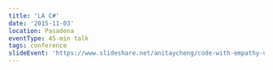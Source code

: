 ```yaml
---
title: 'LA C#'
date: '2015-11-03'
location: Pasadena
eventType: 45-min talk
tags: conference
slideEvent: 'https://www.slideshare.net/anitaycheng/code-with-empathy-ux-for-engineers-and-ux-developers-uxsc'
---
```

